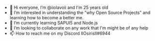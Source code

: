 - 👋 Hi everyone, I’m @iiolavoii and I'm 25 years old
- 👀 I’m interested in understanding the "why Open Source Projects" and learning how to become a better me.
- 🌱 I’m currently learning SAPUI5 and Node.js
- 💞️ I’m looking to collaborate on any work that I'm might be of any help
- 📫 How to reach me on my Discord IIOsírisII#6944

<!---
iiolavoii/iiolavoii is a ✨ special ✨ repository because its `README.md` (this file) appears on your GitHub profile.
You can click the Preview link to take a look at your changes.
--->
